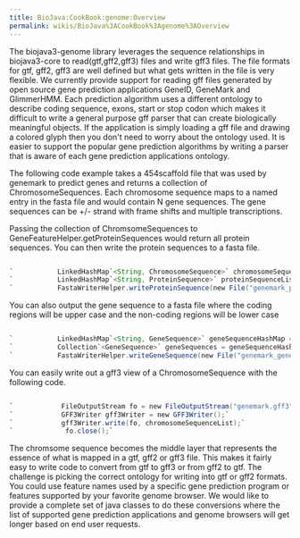 ```yaml
---
title: BioJava:CookBook:genome:Overview
permalink: wikis/BioJava%3ACookBook%3Agenome%3AOverview
---
```


The biojava3-genome library leverages the sequence relationships in
biojava3-core to read(gtf,gff2,gff3) files and write gff3 files. The
file formats for gtf, gff2, gff3 are well defined but what gets written
in the file is very flexible. We currently provide support for reading
gff files generated by open source gene prediction applications GeneID,
GeneMark and GlimmerHMM. Each prediction algorithm uses a different
ontology to describe coding sequence, exons, start or stop codon which
makes it difficult to write a general purpose gff parser that can create
biologically meaningful objects. If the application is simply loading a
gff file and drawing a colored glyph then you don't need to worry about
the ontology used. It is easier to support the popular gene prediction
algorithms by writing a parser that is aware of each gene prediction
applications ontology.

The following code example takes a 454scaffold file that was used by
genemark to predict genes and returns a collection of
ChromosomeSequences. Each chromosome sequence maps to a named entry in
the fasta file and would contain N gene sequences. The gene sequences
can be +/- strand with frame shifts and multiple transcriptions.

Passing the collection of ChromsomeSequences to
GeneFeatureHelper.getProteinSequences would return all protein
sequences. You can then write the protein sequences to a fasta file.

```java

`           LinkedHashMap`<String, ChromosomeSequence>` chromosomeSequenceList = GeneFeatureHelper.loadFastaAddGeneFeaturesFromGeneMarkGTF(new File("454Scaffolds.fna"), new File("genemark_hmm.gtf"));`  
`           LinkedHashMap`<String, ProteinSequence>` proteinSequenceList = GeneFeatureHelper.getProteinSequences(chromosomeSequenceList.values());`  
`           FastaWriterHelper.writeProteinSequence(new File("genemark_proteins.faa"), proteinSequenceList.values());`

```

You can also output the gene sequence to a fasta file where the coding
regions will be upper case and the non-coding regions will be lower case
```java

`           LinkedHashMap`<String, GeneSequence>` geneSequenceHashMap = GeneFeatureHelper.getGeneSequences(chromosomeSequenceList.values());`  
`           Collection`<GeneSequence>` geneSequences = geneSequenceHashMap.values();`  
`           FastaWriterHelper.writeGeneSequence(new File("genemark_genes.fna"), geneSequences, true);`

```

You can easily write out a gff3 view of a ChromosomeSequence with the
following code.

```java

`            FileOutputStream fo = new FileOutputStream("genemark.gff3");`  
`            GFF3Writer gff3Writer = new GFF3Writer();`  
`            gff3Writer.write(fo, chromosomeSequenceList);`  
`             fo.close();`

```

The chromsome sequence becomes the middle layer that represents the
essence of what is mapped in a gtf, gff2 or gff3 file. This makes it
fairly easy to write code to convert from gtf to gff3 or from gff2 to
gtf. The challenge is picking the correct ontology for writing into gtf
or gff2 formats. You could use feature names used by a specific gene
prediction program or features supported by your favorite genome
browser. We would like to provide a complete set of java classes to do
these conversions where the list of supported gene prediction
applications and genome browsers will get longer based on end user
requests.
